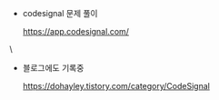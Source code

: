 - codesignal 문제 풀이

  https://app.codesignal.com/


\
- 블로그에도 기록중

  https://dohayley.tistory.com/category/CodeSignal
